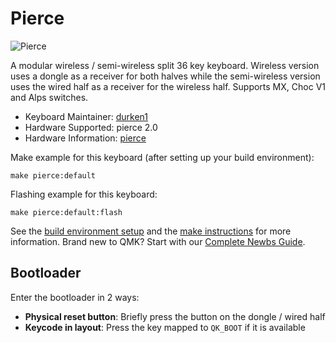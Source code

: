 # Pierce

![Pierce](https://i.imgur.com/JOUH1UIh.jpeg)

A modular wireless / semi-wireless split 36 key keyboard. Wireless version uses a dongle as a receiver for both halves while the semi-wireless version uses the wired half as a receiver for the wireless half.
Supports MX, Choc V1 and Alps switches.

 * Keyboard Maintainer: [durken1](https://github.com/durken1/)
 * Hardware Supported: pierce 2.0
 * Hardware Information: [pierce](https://github.com/durken1/pierce)

Make example for this keyboard (after setting up your build environment):

    make pierce:default

Flashing example for this keyboard:

    make pierce:default:flash

See the [build environment setup](https://docs.qmk.fm/#/getting_started_build_tools) and the [make instructions](https://docs.qmk.fm/#/getting_started_make_guide) for more information. Brand new to QMK? Start with our [Complete Newbs Guide](https://docs.qmk.fm/#/newbs).

## Bootloader

Enter the bootloader in 2 ways:

* **Physical reset button**: Briefly press the button on the dongle / wired half
* **Keycode in layout**: Press the key mapped to `QK_BOOT` if it is available
